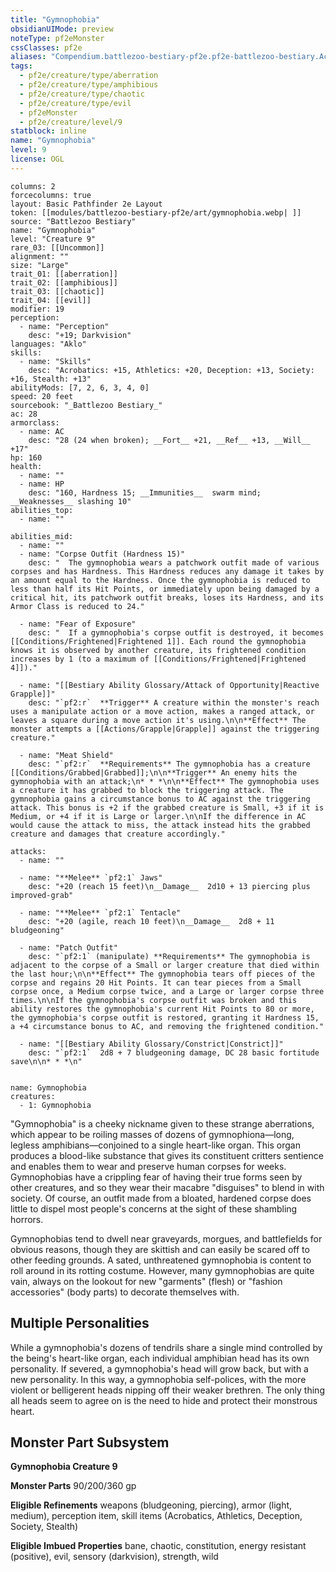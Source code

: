 ```yaml
---
title: "Gymnophobia"
obsidianUIMode: preview
noteType: pf2eMonster
cssClasses: pf2e
aliases: "Compendium.battlezoo-bestiary-pf2e.pf2e-battlezoo-bestiary.Actor.WR1bphLHhdeoxNam" 
tags:
  - pf2e/creature/type/aberration
  - pf2e/creature/type/amphibious
  - pf2e/creature/type/chaotic
  - pf2e/creature/type/evil
  - pf2eMonster
  - pf2e/creature/level/9
statblock: inline
name: "Gymnophobia"
level: 9
license: OGL
---
```


```statblock
columns: 2
forcecolumns: true
layout: Basic Pathfinder 2e Layout
token: [[modules/battlezoo-bestiary-pf2e/art/gymnophobia.webp| ]]
source: "Battlezoo Bestiary"
name: "Gymnophobia"
level: "Creature 9"
rare_03: [[Uncommon]]
alignment: ""
size: "Large"
trait_01: [[aberration]]
trait_02: [[amphibious]]
trait_03: [[chaotic]]
trait_04: [[evil]]
modifier: 19
perception:
  - name: "Perception"
    desc: "+19; Darkvision"
languages: "Aklo"
skills:
  - name: "Skills"
    desc: "Acrobatics: +15, Athletics: +20, Deception: +13, Society: +16, Stealth: +13"
abilityMods: [7, 2, 6, 3, 4, 0]
speed: 20 feet
sourcebook: "_Battlezoo Bestiary_"
ac: 28
armorclass:
  - name: AC
    desc: "28 (24 when broken); __Fort__ +21, __Ref__ +13, __Will__ +17"
hp: 160
health:
  - name: ""
  - name: HP
    desc: "160, Hardness 15; __Immunities__  swarm mind; __Weaknesses__ slashing 10"
abilities_top:
  - name: ""

abilities_mid:
  - name: ""
  - name: "Corpse Outfit (Hardness 15)"
    desc: "  The gymnophobia wears a patchwork outfit made of various corpses and has Hardness. This Hardness reduces any damage it takes by an amount equal to the Hardness. Once the gymnophobia is reduced to less than half its Hit Points, or immediately upon being damaged by a critical hit, its patchwork outfit breaks, loses its Hardness, and its Armor Class is reduced to 24."

  - name: "Fear of Exposure"
    desc: "  If a gymnophobia's corpse outfit is destroyed, it becomes [[Conditions/Frightened|Frightened 1]]. Each round the gymnophobia knows it is observed by another creature, its frightened condition increases by 1 (to a maximum of [[Conditions/Frightened|Frightened 4]])."

  - name: "[[Bestiary Ability Glossary/Attack of Opportunity|Reactive Grapple]]"
    desc: "`pf2:r`  **Trigger** A creature within the monster's reach uses a manipulate action or a move action, makes a ranged attack, or leaves a square during a move action it's using.\n\n**Effect** The monster attempts a [[Actions/Grapple|Grapple]] against the triggering creature."

  - name: "Meat Shield"
    desc: "`pf2:r`  **Requirements** The gymnophobia has a creature [[Conditions/Grabbed|Grabbed]];\n\n**Trigger** An enemy hits the gymnophobia with an attack;\n* * *\n\n**Effect** The gymnophobia uses a creature it has grabbed to block the triggering attack. The gymnophobia gains a circumstance bonus to AC against the triggering attack. This bonus is +2 if the grabbed creature is Small, +3 if it is Medium, or +4 if it is Large or larger.\n\nIf the difference in AC would cause the attack to miss, the attack instead hits the grabbed creature and damages that creature accordingly."

attacks:
  - name: ""

  - name: "**Melee** `pf2:1` Jaws"
    desc: "+20 (reach 15 feet)\n__Damage__  2d10 + 13 piercing plus improved-grab"

  - name: "**Melee** `pf2:1` Tentacle"
    desc: "+20 (agile, reach 10 feet)\n__Damage__  2d8 + 11 bludgeoning"

  - name: "Patch Outfit"
    desc: "`pf2:1` (manipulate) **Requirements** The gymnophobia is adjacent to the corpse of a Small or larger creature that died within the last hour;\n\n**Effect** The gymnophobia tears off pieces of the corpse and regains 20 Hit Points. It can tear pieces from a Small corpse once, a Medium corpse twice, and a Large or larger corpse three times.\n\nIf the gymnophobia's corpse outfit was broken and this ability restores the gymnophobia's current Hit Points to 80 or more, the gymnophobia's corpse outfit is restored, granting it Hardness 15, a +4 circumstance bonus to AC, and removing the frightened condition."

  - name: "[[Bestiary Ability Glossary/Constrict|Constrict]]"
    desc: "`pf2:1`  2d8 + 7 bludgeoning damage, DC 28 basic fortitude save\n\n* * *\n"
 
```

```encounter-table
name: Gymnophobia
creatures:
  - 1: Gymnophobia
```



"Gymnophobia" is a cheeky nickname given to these strange aberrations, which appear to be roiling masses of dozens of gymnophiona—long, legless amphibians—conjoined to a single heart-like organ. This organ produces a blood-like substance that gives its constituent critters sentience and enables them to wear and preserve human corpses for weeks. Gymnophobias have a crippling fear of having their true forms seen by other creatures, and so they wear their macabre "disguises" to blend in with society. Of course, an outfit made from a bloated, hardened corpse does little to dispel most people's concerns at the sight of these shambling horrors.

Gymnophobias tend to dwell near graveyards, morgues, and battlefields for obvious reasons, though they are skittish and can easily be scared off to other feeding grounds. A sated, unthreatened gymnophobia is content to roll around in its rotting costume. However, many gymnophobias are quite vain, always on the lookout for new "garments" (flesh) or "fashion accessories" (body parts) to decorate themselves with.

## Multiple Personalities

While a gymnophobia's dozens of tendrils share a single mind controlled by the being's heart-like organ, each individual amphibian head has its own personality. If severed, a gymnophobia's head will grow back, but with a new personality. In this way, a gymnophobia self-polices, with the more violent or belligerent heads nipping off their weaker brethren. The only thing all heads seem to agree on is the need to hide and protect their monstrous heart.

## Monster Part Subsystem

**Gymnophobia Creature 9**

**Monster Parts** 90/200/360 gp

**Eligible Refinements** weapons (bludgeoning, piercing), armor (light, medium), perception item, skill items (Acrobatics, Athletics, Deception, Society, Stealth)

**Eligible Imbued Properties** bane, chaotic, constitution, energy resistant (positive), evil, sensory (darkvision), strength, wild
